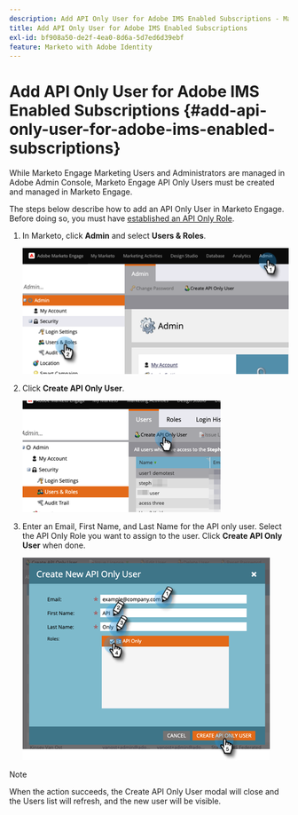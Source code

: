 ```yaml
---
description: Add API Only User for Adobe IMS Enabled Subscriptions - Marketo Docs - Product Documentation
title: Add API Only User for Adobe IMS Enabled Subscriptions
exl-id: bf908a50-de2f-4ea0-8d6a-5d7ed6d39ebf
feature: Marketo with Adobe Identity
---
```

# Add API Only User for Adobe IMS Enabled Subscriptions {#add-api-only-user-for-adobe-ims-enabled-subscriptions}

While Marketo Engage Marketing Users and Administrators are managed in Adobe Admin Console, Marketo Engage API Only Users must be created and managed in Marketo Engage.

The steps below describe how to add an API Only User in Marketo Engage. Before doing so, you must have [established an API Only Role](/help/marketo/product-docs/administration/users-and-roles/create-an-api-only-user-role.md).  

1. In Marketo, click **Admin** and select **Users & Roles**.

   ![](assets/add-api-only-user-for-adobe-ims-1.png)

1. Click **Create API Only User**.

   ![](assets/add-api-only-user-for-adobe-ims-2.png)

1. Enter an Email, First Name, and Last Name for the API only user.  Select the API Only Role you want to assign to the user. Click **Create API Only User** when done.

   ![](assets/add-api-only-user-for-adobe-ims-3.png)

>[!NOTE]
>
>When the action succeeds, the Create API Only User modal will close and the Users list will refresh, and the new user will be visible.

